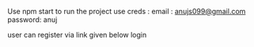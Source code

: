 Use npm start to run the project
use creds :
    email : anujs099@gmail.com
    password: anuj

user can register via link given below login
